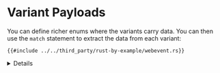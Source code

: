 # Variant Payloads

You can define richer enums where the variants carry data. You can then use the
`match` statement to extract the data from each variant:

```rust,editable
{{#include ../../third_party/rust-by-example/webevent.rs}}
```

<details>

- The values in the enum variants can only be accessed after being pattern
  matched. The pattern binds references to the fields in the "match arm" after
  the `=>`.
  - The expression is matched against the patterns from top to bottom. There is
    no fall-through like in C or C++.
  - The match expression has a value. The value is the last expression in the
    match arm which was executed.
  - Starting from the top we look for what pattern matches the value then run
    the code following the arrow. Once we find a match, we stop.
- Demonstrate what happens when the search is inexhaustive. Note the advantage
  the Rust compiler provides by confirming when all cases are handled.
- `match` inspects a hidden discriminant field in the `enum`.
- It is possible to retrieve the discriminant by calling
  `std::mem::discriminant()`
  - This is useful, for example, if implementing `PartialEq` for structs where
    comparing field values doesn't affect equality.
- `WebEvent::Click { ... }` is not exactly the same as `WebEvent::Click(Click)`
  with a top level `struct Click { ... }`. The inlined version cannot implement
  traits, for example.

</details>
